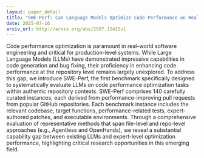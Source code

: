 ```yaml
---
layout: paper_detail
title: "SWE-Perf: Can Language Models Optimize Code Performance on Real-World Repositories?"
date: 2025-07-16
arxiv_url: http://arxiv.org/abs/2507.12415v1
---
```


Code performance optimization is paramount in real-world software engineering and critical for production-level systems. While Large Language Models (LLMs) have demonstrated impressive capabilities in code generation and bug fixing, their proficiency in enhancing code performance at the repository level remains largely unexplored. To address this gap, we introduce SWE-Perf, the first benchmark specifically designed to systematically evaluate LLMs on code performance optimization tasks within authentic repository contexts. SWE-Perf comprises 140 carefully curated instances, each derived from performance-improving pull requests from popular GitHub repositories. Each benchmark instance includes the relevant codebase, target functions, performance-related tests, expert-authored patches, and executable environments. Through a comprehensive evaluation of representative methods that span file-level and repo-level approaches (e.g., Agentless and OpenHands), we reveal a substantial capability gap between existing LLMs and expert-level optimization performance, highlighting critical research opportunities in this emerging field.
